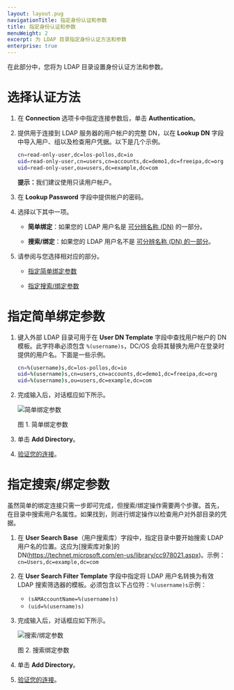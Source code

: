 ```yaml
---
layout: layout.pug
navigationTitle: 指定身份认证和参数
title: 指定身份认证和参数
menuWeight: 2
excerpt: 为 LDAP 目录指定身份认证方法和参数
enterprise: true
---
```

<!-- The source repository for this topic is https://github.com/dcos/dcos-docs-site -->


在此部分中，您将为 LDAP 目录设置身份认证方法和参数。

# 选择认证方法

1. 在 **Connection** 选项卡中指定连接参数后，单击 **Authentication**。

1. 提供用于连接到 LDAP 服务器的用户帐户的完整 DN，以在 **Lookup DN** 字段中导入用户、组以及检查用户凭据。以下是几个示例。
    ```bash
    cn=read-only-user,dc=los-pollos,dc=io
    uid=read-only-user,cn=users,cn=accounts,dc=demo1,dc=freeipa,dc=org
    uid=read-only-user,ou=users,dc=example,dc=com
    ```

    <p class="message--note"><strong>提示：</strong>我们建议使用只读用户帐户。</p>

1. 在 **Lookup Password** 字段中提供帐户的密码。

1. 选择以下其中一项。

    - **简单绑定**：如果您的 LDAP 用户名是 [可分辨名称 (DN)](https://www.ldap.com/ldap-dns-and-rdns) 的一部分。

    - **搜索/绑定**：如果您的 LDAP 用户名不是 [可分辨名称 (DN) 的一部分](https://www.ldap.com/ldap-dns-and-rdns)。

1. 请参阅与您选择相对应的部分。

    - [指定简单绑定参数](#specify-simple-bind-parameters)

    - [指定搜索/绑定参数](#specify-searchbind-parameters)

# 指定简单绑定参数

1. 键入外部 LDAP 目录可用于在 **User DN Template** 字段中查找用户帐户的 DN 模板。此字符串必须包含 `%(username)s`，DC/OS 会将其替换为用户在登录时提供的用户名。下面是一些示例。
    ```bash
    cn=%(username)s,dc=los-pollos,dc=io
    uid=%(username)s,cn=users,cn=accounts,dc=demo1,dc=freeipa,dc=org
    uid=%(username)s,ou=users,dc=example,dc=com
    ```
1. 完成输入后，对话框应如下所示。

    ![简单绑定参数](/1.12/img/ldap-add-dir-auth-simple-bind.png)

    图 1. 简单绑定参数 

1. 单击 **Add Directory**。

1. [验证您的连接](/cn/1.12/security/ent/ldap/ldap-verify/)。


# 指定搜索/绑定参数

虽然简单的绑定连接只需一步即可完成，但搜索/绑定操作需要两个步骤。首先，在目录中搜索用户名属性。如果找到，则进行绑定操作以检查用户对外部目录的凭据。

1. 在 **User Search Base**（用户搜索库）字段中，指定目录中要开始搜索 LDAP 用户名的位置。这应为[搜索库对象]的 DN(https://technet.microsoft.com/en-us/library/cc978021.aspx)。示例：`cn=Users,dc=example,dc=com`

1. 在 **User Search Filter Template** 字段中指定将 LDAP 用户名转换为有效 LDAP 搜索筛选器的模板。必须包含以下占位符：`%(username)s`示例：

    - `(sAMAccountName=%(username)s)`
    - `(uid=%(username)s)`

1. 完成输入后，对话框应如下所示。

    ![搜索/绑定参数](/1.12/img/ldap-add-dir-auth-search-bind.png)

    图 2. 搜索绑定参数

1. 单击 **Add Directory**。

1. [验证您的连接](/cn/1.12/security/ent/ldap/ldap-verify/)。
